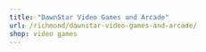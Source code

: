 ```yaml
---
title: "DawnStar Video Games and Arcade"
url: /richmond/dawnstar-video-games-and-arcade/
shop: video games
---
```

